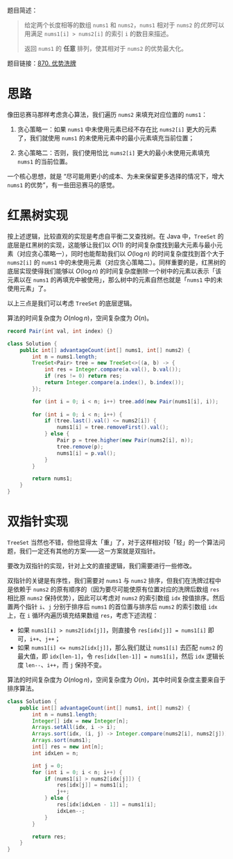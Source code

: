 题目简述：

> 给定两个长度相等的数组 `nums1` 和 `nums2`，`nums1` 相对于 `nums2` 的*优势*可以用满足 `nums1[i] > nums2[i]` 的索引 `i` 的数目来描述。
>
> 返回 `nums1` 的 **任意** 排列，使其相对于 `nums2` 的优势最大化。

题目链接：[870. 优势洗牌](https://leetcode.cn/problems/advantage-shuffle/)

# 思路

像田忌赛马那样考虑贪心算法，我们遍历 `nums2` 来填充对应位置的 `nums1`：

1. 贪心策略一：如果 `nums1` 中未使用元素已经不存在比 `nums2[i]` 更大的元素了，我们就使用 `nums1` 的未使用元素中的最小元素填充当前位置；

2. 贪心策略二：否则，我们使用恰比 `nums2[i]` 更大的最小未使用元素填充 `nums1` 的当前位置。

一个核心思想，就是 “尽可能用更小的成本、为未来保留更多选择的情况下，增大 `nums1` 的优势”，有一些田忌赛马的感觉。

# 红黑树实现

按上述逻辑，比较直观的实现是考虑自平衡二叉查找树。在 Java 中，`TreeSet` 的底层是红黑树的实现，这能够让我们以 $O(1)$ 的时间复杂度找到最大元素与最小元素（对应贪心策略一），同时也能帮助我们以 $O(\log n)$ 的时间复杂度找到首个大于 `nums2[i]` 的 `nums1` 中的未使用元素（对应贪心策略二）。同样重要的是，红黑树的底层实现使得我们能够以 $O(\log n)$ 的时间复杂度删除一个树中的元素以表示「该元素以在 `nums1` 的再填充中被使用」，那么树中的元素自然也就是「`nums1` 中的未使用元素」了。

以上三点是我们可以考虑 `TreeSet` 的底层逻辑。

算法的时间复杂度为 $O(n\log n)$，空间复杂度为 $O(n)$。

```java
record Pair(int val, int index) {}

class Solution {
    public int[] advantageCount(int[] nums1, int[] nums2) {
        int n = nums1.length;
        TreeSet<Pair> tree = new TreeSet<>((a, b) -> {
            int res = Integer.compare(a.val(), b.val());
            if (res != 0) return res;
            return Integer.compare(a.index(), b.index());
        });

        for (int i = 0; i < n; i++) tree.add(new Pair(nums1[i], i));
        
        for (int i = 0; i < n; i++) {
            if (tree.last().val() <= nums2[i]) {
                nums1[i] = tree.removeFirst().val();
            } else {
                Pair p = tree.higher(new Pair(nums2[i], n));
                tree.remove(p);
                nums1[i] = p.val();
            }
        }

        return nums1;
    }
}
```

# 双指针实现

`TreeSet` 当然也不错，但他显得太「重」了，对于这样相对较「轻」的一个算法问题，我们一定还有其他的方案——这一方案就是双指针。

要改为双指针的实现，针对上文的直接逻辑，我们需要进行一些修改。

双指针的关键是有序性，我们需要对 `nums1` 与 `nums2` 排序，但我们在洗牌过程中是依赖于 `nums2` 的原有顺序的（因为要尽可能使原有位置对应的洗牌后数组 `res` 相比原 `nums2` 保持优势），因此可以考虑对 `nums2` 的索引数组 `idx` 按值排序。然后置两个指针 `i`、`j` 分别于排序后 `nums1` 的首位置与排序后 `nums2` 的索引数组 `idx` 上，在 `i` 循环内遍历填充结果数组 `res`，考虑下述流程：

- 如果 `nums1[i] > nums2[idx[j]]`，则直接令 `res[idx[j]] = nums1[i]` 即可，`i++`、`j++`；
- 如果 `nums1[i] <= nums2[idx[j]]`，那么我们就让 `nums1[i]` 去匹配 `nums2` 的最大值，即 `idx[len-1]`，令 `res[idx[len-1]] = nums1[i]`，然后 `idx` 逻辑长度 `len--`、`i++`，而 `j` 保持不变。

算法的时间复杂度为 $O(n\log n)$，空间复杂度为 $O(n)$，其中时间复杂度主要来自于排序算法。

```java
class Solution {
    public int[] advantageCount(int[] nums1, int[] nums2) {
        int n = nums1.length;
        Integer[] idx = new Integer[n];
        Arrays.setAll(idx, i -> i);
        Arrays.sort(idx, (i, j) -> Integer.compare(nums2[i], nums2[j]));
        Arrays.sort(nums1);
        int[] res = new int[n];
        int idxLen = n;

        int j = 0;
        for (int i = 0; i < n; i++) {
            if (nums1[i] > nums2[idx[j]]) {
                res[idx[j]] = nums1[i];
                j++;
            } else {
                res[idx[idxLen - 1]] = nums1[i];
                idxLen--;
            }
        }

        return res;
    }
}
```